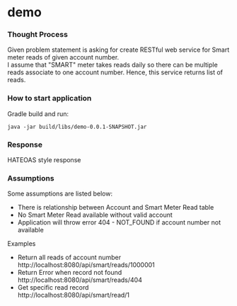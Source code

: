 # demo

### Thought Process
Given problem statement is asking for create RESTful web service for Smart meter reads of given account number.<br />
I assume that "SMART" meter takes reads daily so there can be multiple reads associate to one account number.
Hence, this service returns list of reads. 

### How to start application 
Gradle build and run:  

```
java -jar build/libs/demo-0.0.1-SNAPSHOT.jar
```

### Response

HATEOAS style response

### Assumptions
Some assumptions are listed below:

* There is relationship between Account and Smart Meter Read table
* No Smart Meter Read available without valid account
* Application will throw error 404 - NOT_FOUND if account number not available

Examples

* Return all reads of account number <br />
    http://localhost:8080/api/smart/reads/1000001
* Return Error when record not found <br />
    http://localhost:8080/api/smart/reads/404
* Get specific read record <br />
    http://localhost:8080/api/smart/read/1


